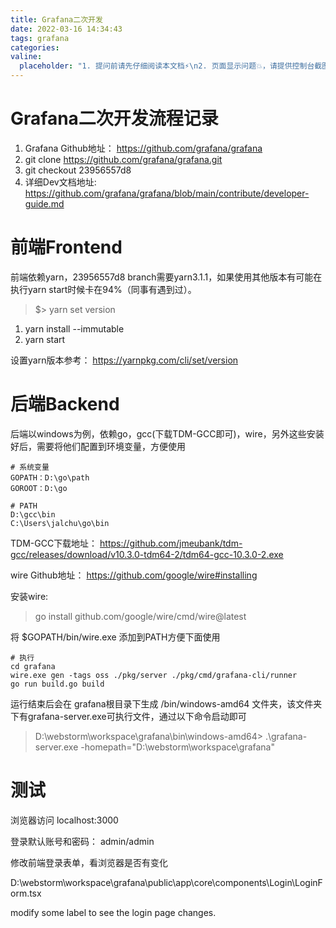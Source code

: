 ```yaml
---
title: Grafana二次开发
date: 2022-03-16 14:34:43
tags: grafana
categories:
valine:
  placeholder: "1. 提问前请先仔细阅读本文档⚡\n2. 页面显示问题💥，请提供控制台截图📸或者您的测试网址\n3. 其他任何报错💣，请提供详细描述和截图📸，祝食用愉快💪"
---
```


# Grafana二次开发流程记录

1. Grafana Github地址： https://github.com/grafana/grafana
2. git clone https://github.com/grafana/grafana.git
3. git checkout 23956557d8
4. 详细Dev文档地址: https://github.com/grafana/grafana/blob/main/contribute/developer-guide.md

# 前端Frontend

前端依赖yarn，23956557d8 branch需要yarn3.1.1，如果使用其他版本有可能在执行yarn start时候卡在94%（同事有遇到过）。

> $> yarn set version <version>

1. yarn install --immutable
2. yarn start

设置yarn版本参考： https://yarnpkg.com/cli/set/version

# 后端Backend

后端以windows为例，依赖go，gcc(下载TDM-GCC即可)，wire，另外这些安装好后，需要将他们配置到环境变量，方便使用

```
# 系统变量
GOPATH：D:\go\path
GOROOT：D:\go
```

```
# PATH
D:\gcc\bin
C:\Users\jalchu\go\bin
```

TDM-GCC下载地址： https://github.com/jmeubank/tdm-gcc/releases/download/v10.3.0-tdm64-2/tdm64-gcc-10.3.0-2.exe

wire Github地址： https://github.com/google/wire#installing

安装wire: 

> go install github.com/google/wire/cmd/wire@latest

将 $GOPATH/bin/wire.exe 添加到PATH方便下面使用

```
# 执行
cd grafana
wire.exe gen -tags oss ./pkg/server ./pkg/cmd/grafana-cli/runner
go run build.go build
```

运行结束后会在 grafana根目录下生成 /bin/windows-amd64 文件夹，该文件夹下有grafana-server.exe可执行文件，通过以下命令启动即可

> D:\webstorm\workspace\grafana\bin\windows-amd64> .\grafana-server.exe -homepath="D:\webstorm\workspace\grafana"

# 测试

浏览器访问 localhost:3000

登录默认账号和密码： admin/admin

修改前端登录表单，看浏览器是否有变化

D:\webstorm\workspace\grafana\public\app\core\components\Login\LoginForm.tsx   

modify some label to see the login page changes.

